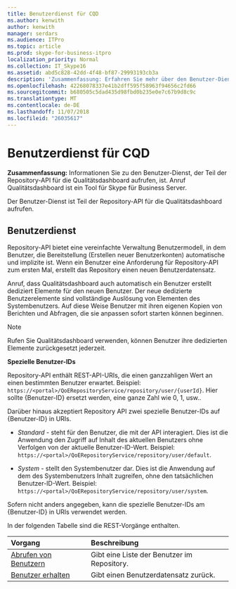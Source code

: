 ```yaml
---
title: Benutzerdienst für CQD
ms.author: kenwith
author: kenwith
manager: serdars
ms.audience: ITPro
ms.topic: article
ms.prod: skype-for-business-itpro
localization_priority: Normal
ms.collection: IT_Skype16
ms.assetid: abd5c828-42dd-4f48-bf87-29993193cb3a
description: 'Zusammenfassung: Erfahren Sie mehr über den Benutzer-Dienst, der Teil der Repository-API für die Qualitätsdashboard aufrufen, ist. Anruf Qualitätsdashboard ist ein Tool für Skype für Business Server.'
ms.openlocfilehash: 42268078337e41b2dff595f58963f94656c2fd66
ms.sourcegitcommit: b680505c5dad435d98fbd0b235e0e7c67b9d8c9c
ms.translationtype: MT
ms.contentlocale: de-DE
ms.lasthandoff: 11/07/2018
ms.locfileid: "26035617"
---
```

# <a name="user-service-for-cqd"></a>Benutzerdienst für CQD
 
**Zusammenfassung:** Informationen Sie zu den Benutzer-Dienst, der Teil der Repository-API für die Qualitätsdashboard aufrufen, ist. Anruf Qualitätsdashboard ist ein Tool für Skype für Business Server.
  
Der Benutzer-Dienst ist Teil der Repository-API für die Qualitätsdashboard aufrufen.
  
## <a name="user-service"></a>Benutzerdienst

Repository-API bietet eine vereinfachte Verwaltung Benutzermodell, in dem Benutzer, die Bereitstellung (Erstellen neuer Benutzerkonten) automatische und implizite ist. Wenn ein Benutzer eine Anforderung für Repository-API zum ersten Mal, erstellt das Repository einen neuen Benutzerdatensatz. 
  
Anruf, dass Qualitätsdashboard auch automatisch ein Benutzer erstellt dediziert Elemente für den neuen Benutzer. Der neue dedizierte Benutzerelemente sind vollständige Auslösung von Elementen des Systembenutzers. Auf diese Weise Benutzer mit ihren eigenen Kopien von Berichten und Abfragen, die sie anpassen sofort starten können beginnen. 
  
> [!NOTE]
> Rufen Sie Qualitätsdashboard verwenden, können Benutzer ihre dedizierten Elemente zurückgesetzt jederzeit. 
  
 **Spezielle Benutzer-IDs**
  
Repository-API enthält REST-API-URIs, die einen ganzzahligen Wert an einen bestimmten Benutzer erwartet. Beispiel: `https://<portal>/QoERepositoryService/repository/user/{userId}`. Hier sollte {Benutzer-ID} ersetzt werden, eine ganze Zahl wie 0, 1, usw..
  
Darüber hinaus akzeptiert Repository API zwei spezielle Benutzer-IDs auf {Benutzer-ID} in URIs.
  
-  *Standard* - steht für den Benutzer, die mit der API interagiert. Dies ist die Anwendung den Zugriff auf Inhalt des aktuellen Benutzers ohne Verfolgen von der aktuelle Benutzer-ID-Wert. Beispiel: ` https://<portal>/QoERepositoryService/repository/user/default`.
    
-  *System* - stellt den Systembenutzer dar. Dies ist die Anwendung auf dem des Systembenutzers Inhalt zugreifen, ohne den tatsächlichen Benutzer-ID-Wert. Beispiel: `https://<portal>/QoERepositoryService/repository/user/system`.
    
Sofern nicht anders angegeben, kann die spezielle Benutzer-IDs am {Benutzer-ID} in URIs verwendet werden. 
  
In der folgenden Tabelle sind die REST-Vorgänge enthalten.
  
|**Vorgang**|**Beschreibung**|
|:-----|:-----|
|[Abrufen von Benutzern](get-users.md) <br/> |Gibt eine Liste der Benutzer im Repository.  <br/> |
|[Benutzer erhalten](get-user.md) <br/> |Gibt einen Benutzerdatensatz zurück.  <br/> |
   


